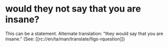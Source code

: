 # would they not say that you are insane?

This can be a statement. Alternate translation: "they would say that you are insane." (See: [[rc://en/ta/man/translate/figs-rquestion]])

